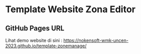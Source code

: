 # Template Website Zona Editor

## GitHub Pages URL

Lihat demo website di sini : https://nokensoft-wmk-uncen-2023.github.io/template-zonemanage/